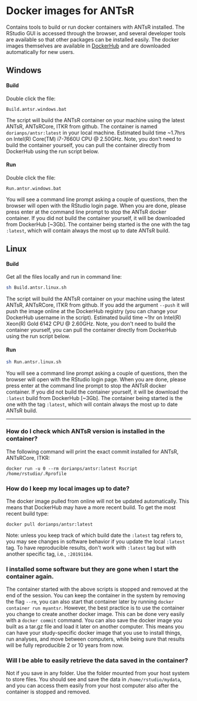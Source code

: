 # Docker images for ANTsR
Contains tools to build or run docker containers with ANTsR installed. The RStudio GUI is accessed through the browser, and several developer tools are available so that other packages can be installed easily. The docker images themselves are available in [DockerHub](https://hub.docker.com/u/dorianps) and are downloaded automatically for new users.


## Windows
#### Build
Double click the file:
```
Build.antsr.windows.bat
```
The script will build the ANTsR container on your machine using the latest ANTsR, ANTsRCore, ITKR from github. The container is named `dorianps/antsr:latest` in your local machine. Estimated build time ~1.7hrs on Intel(R) Core(TM) i7-7660U CPU @ 2.50GHz. Note, you don't need to build the container yourself, you can pull the container directly from DockerHub using the run script below.

#### Run
Double click the file:
```
Run.antsr.windows.bat
```
You will see a command line prompt asking a couple of questions, then the browser will open with the RStudio login page. When you are done, please press enter at the command line prompt to stop the ANTsR docker container. If you did not build the container yourself, it will be downloaded from DockerHub [~3Gb]. The container being started is the one with the tag `:latest`, which will contain always the most up to date ANTsR build.
  
## Linux
#### Build
Get all the files locally and run in command line:
```bash
sh Build.antsr.linux.sh
```
The script will build the ANTsR container on your machine using the latest ANTsR, ANTsRCore, ITKR from github. If you add the argument `--push` it will push the image online at the DockerHub registry (you can change your DockerHub username in the script). Estimated build time ~1hr on Intel(R) Xeon(R) Gold 6142 CPU @ 2.60GHz. Note, you don't need to build the container yourself, you can pull the container directly from DockerHub using the run script below.

#### Run
```bash
sh Run.antsr.linux.sh
```
You will see a command line prompt asking a couple of questions, then the browser will open with the RStudio login page. When you are done, please press enter at the command line prompt to stop the ANTsR docker container. If you did not build the container yourself, it will be download the `:latest` build from DockerHub [~3Gb]. The container being started is the one with the tag `:latest`, which will contain always the most up to date ANTsR build.



---

### How do I check which ANTsR version is installed in the container?
The following command will print the exact commit installed for ANTsR, ANTsRCore, ITKR:
```
docker run -u 0 --rm dorianps/antsr:latest Rscript /home/rstudio/.Rprofile
```

### How do I keep my local images up to date?
The docker image pulled from online will not be updated automatically. This means that DockerHub may have a more recent build. To get the most recent build type:
```
docker pull dorianps/antsr:latest
```
Note: unless you keep track of which build date the `:latest` tag refers to, you may see changes in software behavior if you update the local `:latest` tag. To have reproducible results, don't work with `:latest` tag but with another specific tag, i.e., `:20191104`.

### I installed some software but they are gone when I start the container again.
The container started with the above scripts is stopped and removed at the end of the session. You can keep the container in the system by removing the flag `--rm`, you can also start that container later by running `docker container run myantsr`. However, the best practice is to use the container you change to create another docker image. This can be done very easily with a `docker commit` command. You can also save the docker image you built as a tar.gz file and load it later on another computer. This means you can have your study-specific docker image that you use to install things, run analyses, and move between computers, while being sure that results will be fully reproducible 2 or 10 years from now.

### Will I be able to easily retrieve the data saved in the container?
Not if you save in any folder. Use the folder mounted from your host system to store files. You should see and save the data in `/home/rstudio/mydata`, and you can access them easily from your host computer also after the container is stopped and removed.

